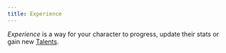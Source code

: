 ```yaml
---
title: Experience
---
```


_Experience_ is a way for your character to progress, update their stats or gain new [Talents](../talents).
